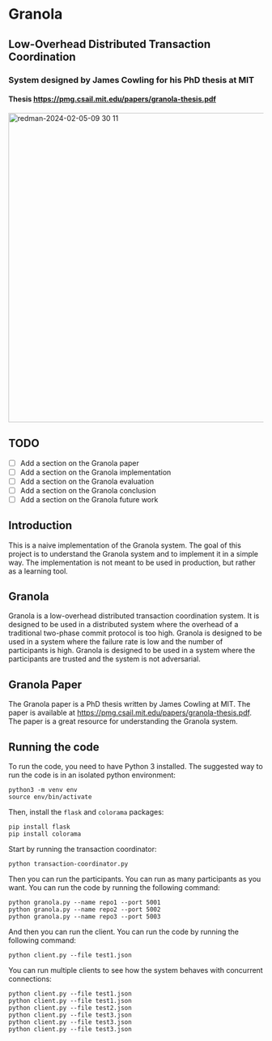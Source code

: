 # Granola

## Low-Overhead Distributed Transaction Coordination

### System designed by James Cowling for his PhD thesis at MIT
#### Thesis https://pmg.csail.mit.edu/papers/granola-thesis.pdf

<img width="610" alt="redman-2024-02-05-09 30 11" src="https://github.com/tomredman/granola/assets/4225378/8b75905f-286b-49f6-9ca7-59a6ee5a696e">

## TODO
- [ ] Add a section on the Granola paper
- [ ] Add a section on the Granola implementation
- [ ] Add a section on the Granola evaluation
- [ ] Add a section on the Granola conclusion
- [ ] Add a section on the Granola future work

## Introduction
This is a naive implementation of the Granola system. The goal of this project is to understand the Granola system and to implement it in a simple way. The implementation is not meant to be used in production, but rather as a learning tool.

## Granola
Granola is a low-overhead distributed transaction coordination system. It is designed to be used in a distributed system where the overhead of a traditional two-phase commit protocol is too high. Granola is designed to be used in a system where the failure rate is low and the number of participants is high. Granola is designed to be used in a system where the participants are trusted and the system is not adversarial.

## Granola Paper
The Granola paper is a PhD thesis written by James Cowling at MIT. The paper is available at https://pmg.csail.mit.edu/papers/granola-thesis.pdf. The paper is a great resource for understanding the Granola system.

## Running the code
To run the code, you need to have Python 3 installed. The suggested way to run the code is in an isolated python environment:

```
python3 -m venv env
source env/bin/activate
```

Then, install the `flask` and `colorama` packages:
```
pip install flask
pip install colorama
```

Start by running the transaction coordinator:
```
python transaction-coordinator.py
```

Then you can run the participants. You can run as many participants as you want. You can run the code by running the following command:
```
python granola.py --name repo1 --port 5001
python granola.py --name repo2 --port 5002
python granola.py --name repo3 --port 5003
```

And then you can run the client. You can run the code by running the following command:
```
python client.py --file test1.json
```

You can run multiple clients to see how the system behaves with concurrent connections:
```
python client.py --file test1.json
python client.py --file test1.json
python client.py --file test2.json
python client.py --file test3.json
python client.py --file test3.json
python client.py --file test3.json
```
